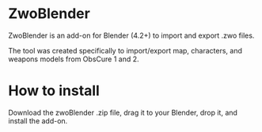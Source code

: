 # ZwoBlender
ZwoBlender is an add-on for Blender (4.2+) to import and export .zwo files.

The tool was created specifically to import/export map, characters, and weapons models from ObsCure 1 and 2.

# How to install
Download the zwoBlender .zip file, drag it to your Blender, drop it, and install the add-on.
